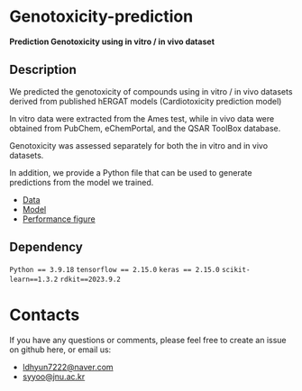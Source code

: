# Genotoxicity-prediction

**Prediction Genotoxicity using in vitro / in vivo dataset**  




## Description

We predicted the genotoxicity of compounds using in vitro / in vivo datasets derived from published hERGAT models (Cardiotoxicity prediction model)

In vitro data were extracted from the Ames test, while in vivo data were obtained from PubChem, eChemPortal, and the QSAR ToolBox database.

Genotoxicity was assessed separately for both the in vitro and in vivo datasets.

In addition, we provide a Python file that can be used to generate predictions from the model we trained.

- [Data](https://github.com/bmil-jnu/Genotoxicity-prediction/tree/main/Data)
- [Model](https://github.com/bmil-jnu/Genotoxicity-prediction/tree/main/Model)
- [Performance figure](https://github.com/bmil-jnu/Genotoxicity-prediction/tree/main/Performance)


## Dependency

`Python == 3.9.18`
`tensorflow == 2.15.0`
`keras == 2.15.0`
`scikit-learn==1.3.2`
`rdkit==2023.9.2`


# Contacts

If you have any questions or comments, please feel free to create an issue on github here, or email us:

- ldhyun7222@naver.com
- syyoo@jnu.ac.kr
